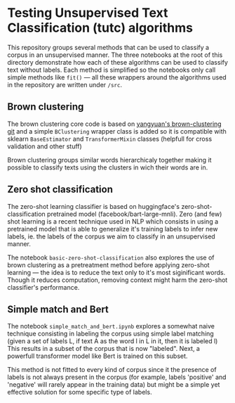 # Testing Unsupervised Text Classification (tutc) algorithms

This repository groups several methods that can be used to classify a corpus in an unsupervised manner. The three notebooks at the root of this directory demonstrate how each of these algorithms can be used to classify text without labels. Each method is simplified so the notebooks only call simple methods like ```fit()``` — all these wrappers around the algorithms used in the repository are written under ```/src```. 

## Brown clustering

The brown clustering core code is based on [yangyuan's brown-clustering git](https://github.com/yangyuan/brown-clustering/tree/master/brownclustering) and a simple ```BClustering``` wrapper class is added so it is compatible with sklearn ```BaseEstimator``` and ```TransformerMixin``` classes (helpfull for cross validation and other stuff)

Brown clustering groups similar words hierarchicaly together making it possible to classify texts using the clusters in wich their words are in.

## Zero shot classification

The zero-shot learning classifier is based on huggingface's zero-shot-classification pretrained model (facebook/bart-large-mnli). Zero (and few) shot learning is a recent technique used in NLP which consists in using a pretrained model that is able to generalize it's training labels to infer new labels, ie. the labels of the corpus we aim to classify in an unsupervised manner.

The notebook ```basic-zero-shot-classification``` also explores the use of brown clustering as a pretreatment method before applying zero-shot learning — the idea is to reduce the text only to it's most siginificant words. Though it reduces computation, removing context might harm the zero-shot classifier's performance.

## Simple match and Bert

The notebook ```simple_match_and_bert.ipynb``` explores a somewhat naive technique consisting in labeling the corpus using simple label matching (given a set of labels L, if text A as the word l in L in it, then it is labeled l) This results in a subset of the corpus that is now "labeled". Next, a powerfull transformer model like Bert is trained on this subset.

This method is not fitted to every kind of corpus since it the presence of labels is not always present in the corpus (for example, labels 'positive' and 'negative' will rarely appear in the training data) but might be a simple yet effective solution for some specific type of labels.